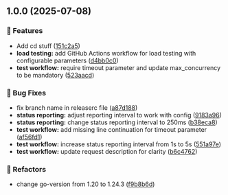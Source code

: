## 1.0.0 (2025-07-08)

### 🚀 Features

* Add cd stuff ([151c2a5](https://github.com/ZekiromNet/load-tester/commit/151c2a56cbb953746ac944b495cd3875fd12f83c))
* **load testing:** add GitHub Actions workflow for load testing with configurable parameters ([d4bb0c0](https://github.com/ZekiromNet/load-tester/commit/d4bb0c0c5e73a2351432fcfa6fdd83ffb189d75d))
* **test workflow:** require timeout parameter and update max_concurrency to be mandatory ([523aacd](https://github.com/ZekiromNet/load-tester/commit/523aacd1d11d6cbddec865f14d33cbc3d462f20e))

### 🐛 Bug Fixes

* fix branch name in releaserc file ([a87d188](https://github.com/ZekiromNet/load-tester/commit/a87d1882ee5e004fc37f997b227d30c1777c140e))
* **status reporting:** adjust reporting interval to work with config ([9183a96](https://github.com/ZekiromNet/load-tester/commit/9183a9666b5880435d88473f5f279367d59921f2))
* **status reporting:** change status reporting interval to 250ms ([b38eca8](https://github.com/ZekiromNet/load-tester/commit/b38eca8620c3b1bd9f509581ccd25065a4c11660))
* **test workflow:** add missing line continuation for timeout parameter ([af56fd1](https://github.com/ZekiromNet/load-tester/commit/af56fd17c399e2a06b42fbfa029accd748ce2227))
* **test workflow:** increase status reporting interval from 1s to 5s ([551a97e](https://github.com/ZekiromNet/load-tester/commit/551a97ea0ea37efea9e4838a0056c6eb679fbb09))
* **test workflow:** update request description for clarity ([b6c4762](https://github.com/ZekiromNet/load-tester/commit/b6c476237c7010e440749b3a97d89c225acb25dc))

### 🚧 Refactors

* change go-version from 1.20 to 1.24.3 ([f9b8b6d](https://github.com/ZekiromNet/load-tester/commit/f9b8b6dbb7d78dcd27cfc84f6b37bd3278e99d24))
